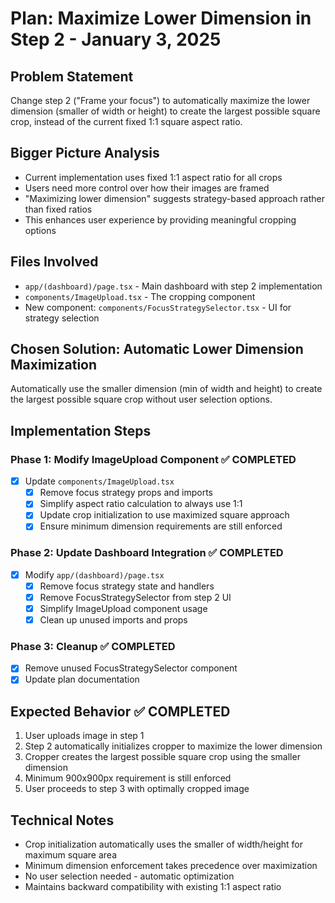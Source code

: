 # Plan: Maximize Lower Dimension in Step 2 - January 3, 2025

## Problem Statement
Change step 2 ("Frame your focus") to automatically maximize the lower dimension (smaller of width or height) to create the largest possible square crop, instead of the current fixed 1:1 square aspect ratio.

## Bigger Picture Analysis
- Current implementation uses fixed 1:1 aspect ratio for all crops
- Users need more control over how their images are framed
- "Maximizing lower dimension" suggests strategy-based approach rather than fixed ratios
- This enhances user experience by providing meaningful cropping options

## Files Involved
- `app/(dashboard)/page.tsx` - Main dashboard with step 2 implementation
- `components/ImageUpload.tsx` - The cropping component  
- New component: `components/FocusStrategySelector.tsx` - UI for strategy selection

## Chosen Solution: Automatic Lower Dimension Maximization
Automatically use the smaller dimension (min of width and height) to create the largest possible square crop without user selection options.

## Implementation Steps

### Phase 1: Modify ImageUpload Component ✅ COMPLETED
- [x] Update `components/ImageUpload.tsx`
  - [x] Remove focus strategy props and imports
  - [x] Simplify aspect ratio calculation to always use 1:1
  - [x] Update crop initialization to use maximized square approach
  - [x] Ensure minimum dimension requirements are still enforced

### Phase 2: Update Dashboard Integration ✅ COMPLETED
- [x] Modify `app/(dashboard)/page.tsx`
  - [x] Remove focus strategy state and handlers
  - [x] Remove FocusStrategySelector from step 2 UI
  - [x] Simplify ImageUpload component usage
  - [x] Clean up unused imports and props

### Phase 3: Cleanup ✅ COMPLETED
- [x] Remove unused FocusStrategySelector component
- [x] Update plan documentation

## Expected Behavior ✅ COMPLETED
1. User uploads image in step 1
2. Step 2 automatically initializes cropper to maximize the lower dimension
3. Cropper creates the largest possible square crop using the smaller dimension
4. Minimum 900x900px requirement is still enforced
5. User proceeds to step 3 with optimally cropped image

## Technical Notes
- Crop initialization automatically uses the smaller of width/height for maximum square area
- Minimum dimension enforcement takes precedence over maximization
- No user selection needed - automatic optimization
- Maintains backward compatibility with existing 1:1 aspect ratio 
